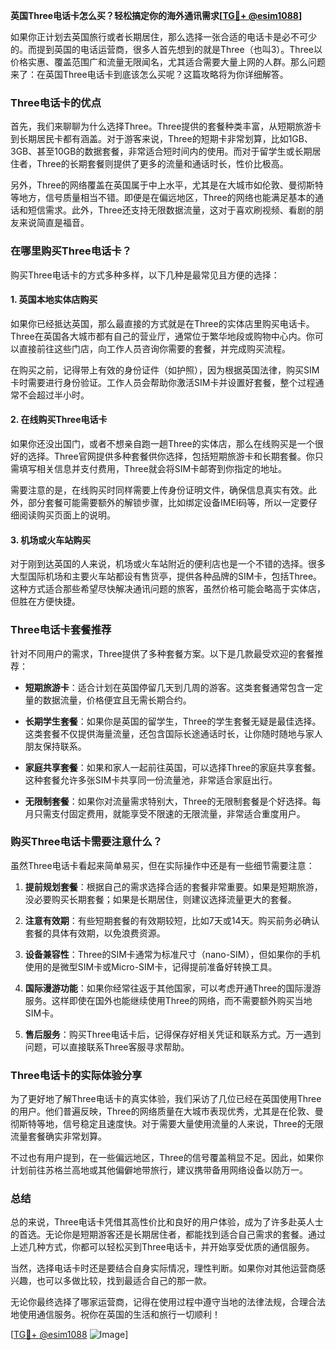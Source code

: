 **英国Three电话卡怎么买？轻松搞定你的海外通讯需求[[TG💪+ @esim1088](https://t.me/s/esim1088)]**

如果你正计划去英国旅行或者长期居住，那么选择一张合适的电话卡是必不可少的。而提到英国的电话运营商，很多人首先想到的就是Three（也叫3）。Three以价格实惠、覆盖范围广和流量无限闻名，尤其适合需要大量上网的人群。那么问题来了：在英国Three电话卡到底该怎么买呢？这篇攻略将为你详细解答。

### Three电话卡的优点

首先，我们来聊聊为什么选择Three。Three提供的套餐种类丰富，从短期旅游卡到长期居民卡都有涵盖。对于游客来说，Three的短期卡非常划算，比如1GB、3GB、甚至10GB的数据套餐，非常适合短时间内的使用。而对于留学生或长期居住者，Three的长期套餐则提供了更多的流量和通话时长，性价比极高。

另外，Three的网络覆盖在英国属于中上水平，尤其是在大城市如伦敦、曼彻斯特等地方，信号质量相当不错。即便是在偏远地区，Three的网络也能满足基本的通话和短信需求。此外，Three还支持无限数据流量，这对于喜欢刷视频、看剧的朋友来说简直是福音。

### 在哪里购买Three电话卡？

购买Three电话卡的方式多种多样，以下几种是最常见且方便的选择：

#### 1. 英国本地实体店购买

如果你已经抵达英国，那么最直接的方式就是在Three的实体店里购买电话卡。Three在英国各大城市都有自己的营业厅，通常位于繁华地段或购物中心内。你可以直接前往这些门店，向工作人员咨询你需要的套餐，并完成购买流程。

在购买之前，记得带上有效的身份证件（如护照），因为根据英国法律，购买SIM卡时需要进行身份验证。工作人员会帮助你激活SIM卡并设置好套餐，整个过程通常不会超过半小时。

#### 2. 在线购买Three电话卡

如果你还没出国门，或者不想亲自跑一趟Three的实体店，那么在线购买是一个很好的选择。Three官网提供多种套餐供你选择，包括短期旅游卡和长期套餐。你只需填写相关信息并支付费用，Three就会将SIM卡邮寄到你指定的地址。

需要注意的是，在线购买时同样需要上传身份证明文件，确保信息真实有效。此外，部分套餐可能需要额外的解锁步骤，比如绑定设备IMEI码等，所以一定要仔细阅读购买页面上的说明。

#### 3. 机场或火车站购买

对于刚到达英国的人来说，机场或火车站附近的便利店也是一个不错的选择。很多大型国际机场和主要火车站都设有售货亭，提供各种品牌的SIM卡，包括Three。这种方式适合那些希望尽快解决通讯问题的旅客，虽然价格可能会略高于实体店，但胜在方便快捷。

### Three电话卡套餐推荐

针对不同用户的需求，Three提供了多种套餐方案。以下是几款最受欢迎的套餐推荐：

- **短期旅游卡**：适合计划在英国停留几天到几周的游客。这类套餐通常包含一定量的数据流量，价格便宜且无需长期合约。
  
- **长期学生套餐**：如果你是英国的留学生，Three的学生套餐无疑是最佳选择。这类套餐不仅提供海量流量，还包含国际长途通话时长，让你随时随地与家人朋友保持联系。

- **家庭共享套餐**：如果和家人一起前往英国，可以选择Three的家庭共享套餐。这种套餐允许多张SIM卡共享同一份流量池，非常适合家庭出行。

- **无限制套餐**：如果你对流量需求特别大，Three的无限制套餐是个好选择。每月只需支付固定费用，就能享受不限速的无限流量，非常适合重度用户。

### 购买Three电话卡需要注意什么？

虽然Three电话卡看起来简单易买，但在实际操作中还是有一些细节需要注意：

1. **提前规划套餐**：根据自己的需求选择合适的套餐非常重要。如果是短期旅游，没必要购买长期套餐；如果是长期居住，则建议选择流量更大的套餐。

2. **注意有效期**：有些短期套餐的有效期较短，比如7天或14天。购买前务必确认套餐的具体有效期，以免浪费资源。

3. **设备兼容性**：Three的SIM卡通常为标准尺寸（nano-SIM），但如果你的手机使用的是微型SIM卡或Micro-SIM卡，记得提前准备好转换工具。

4. **国际漫游功能**：如果你经常往返于其他国家，可以考虑开通Three的国际漫游服务。这样即使在国外也能继续使用Three的网络，而不需要额外购买当地SIM卡。

5. **售后服务**：购买Three电话卡后，记得保存好相关凭证和联系方式。万一遇到问题，可以直接联系Three客服寻求帮助。

### Three电话卡的实际体验分享

为了更好地了解Three电话卡的真实体验，我们采访了几位已经在英国使用Three的用户。他们普遍反映，Three的网络质量在大城市表现优秀，尤其是在伦敦、曼彻斯特等地，信号稳定且速度快。对于需要大量使用流量的人来说，Three的无限流量套餐确实非常划算。

不过也有用户提到，在一些偏远地区，Three的信号覆盖稍显不足。因此，如果你计划前往苏格兰高地或其他偏僻地带旅行，建议携带备用网络设备以防万一。

### 总结

总的来说，Three电话卡凭借其高性价比和良好的用户体验，成为了许多赴英人士的首选。无论你是短期游客还是长期居住者，都能找到适合自己需求的套餐。通过上述几种方式，你都可以轻松买到Three电话卡，并开始享受优质的通信服务。

当然，选择电话卡时还是要结合自身实际情况，理性判断。如果你对其他运营商感兴趣，也可以多做比较，找到最适合自己的那一款。

无论你最终选择了哪家运营商，记得在使用过程中遵守当地的法律法规，合理合法地使用通信服务。祝你在英国的生活和旅行一切顺利！

[[TG💪+ @esim1088](https://t.me/s/esim1088) ![Image](https://i.postimg.cc/4NQfJmqS/Snipaste-2025-05-13-00-14-12.png)]